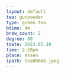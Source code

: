 ```yaml
---
layout: default
tea: gunpowder
type: green tea
btime: 4m
brew_count: 2
degree: 80
tdate: 2023.03.10
time: 2:28pm
place: essen
ipath: tea00040.jpeg
---
```


